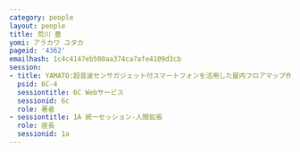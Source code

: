 ```yaml
---
category: people
layout: people
title: 荒川 豊
yomi: アラカワ ユタカ
pageid: '4362'
emailhash: 1c4c4147eb500aa374ca7afe4109d3cb
session:
- title: YAMATO:超音波センサガジェット付スマートフォンを活用した屋内フロアマップ作成支援システムの実装と評価
  psid: 6C-4
  sessiontitle: 6C Webサービス
  sessionid: 6c
  role: 著者
- sessiontitle: 1A 統一セッション-人間拡張
  role: 座長
  sessionid: 1a
---
```

